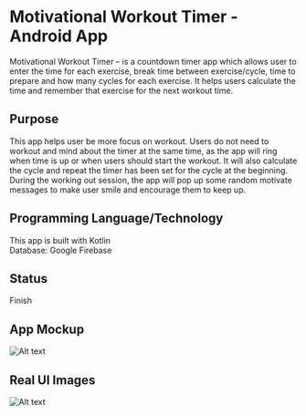 # Motivational Workout Timer - Android App
Motivational Workout Timer – is a countdown timer app which allows user to enter the time for each exercise, break time between exercise/cycle, time to prepare and how many cycles for each exercise. It helps users calculate the time and remember that exercise for the next workout time.

## Purpose
This app helps user be more focus on workout. Users do not need to workout and mind about the timer at the same time, as the app will ring when time is up or when users should start the workout. It will also calculate the cycle and repeat the timer has been set for the cycle at the beginning. During the working out session, the app will pop up some random motivate messages to make user smile and encourage them to keep up.

## Programming Language/Technology
This app is built with Kotlin <br/>
Database: Google Firebase

## Status
Finish

## App Mockup
![Alt text](https://i.imgur.com/wmXvx2t.png "Optional title")

## Real UI Images
![Alt text](https://i.imgur.com/eGNSdfy.png "Optional title")


